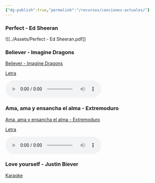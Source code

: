 ```yaml
---
{"dg-publish":true,"permalink":"/recursos/canciones-actuales/"}
---
```



### Perfect - Ed Sheeran

![[../Assets/Perfect - Ed Sheeran.pdf]]

### Believer - Imagine Dragons

[Believer - Imagine Dragons](https://studio.moises.ai/player2/f05e7a3a-1a81-443c-a8fa-d8df66fa5b4e/?context=spliter)

[Letra](https://www.letras.com/imagine-dragons/believer/traduccion.html)

<audio src="https://docs.google.com/uc?export=download&id=1PDSZ_mhSHHEpu7vbaB_aaQsfHz9V7MbG" controls></audio>

### Ama, ama y ensancha el alma - Extremoduro

[Ama, ama y ensancha el alma - Extremoduro](https://studio.moises.ai/player2/be55d2b5-bc8b-43d8-8c7b-ff1c8ffeb256/?context=spliter) 

[Letra](https://lyrics.lyricfind.com/lyrics/in-pulso-ama-ama-ama-y-ensancha-el-alma-version-extremoduro)

<audio src="https://docs.google.com/uc?export=download&id=1zpwk09KzIn8fdwATL--ZgFO1GhhRAGCt" controls></audio>

### Love yourself - Justin Biever

[Karaoke](https://www.youtube.com/watch?v=sC_kOGn58ZQ)


